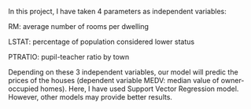 In this project, I have taken 4 parameters as independent variables:

RM: average number of rooms per dwelling

LSTAT: percentage of population considered lower status

PTRATIO: pupil-teacher ratio by town

Depending on these 3 independent variables, our model will predic the prices of the houses (dependent variable MEDV: median value of owner-occupied homes). Here, I have used Support Vector Regression model. However, other models may provide better results.
